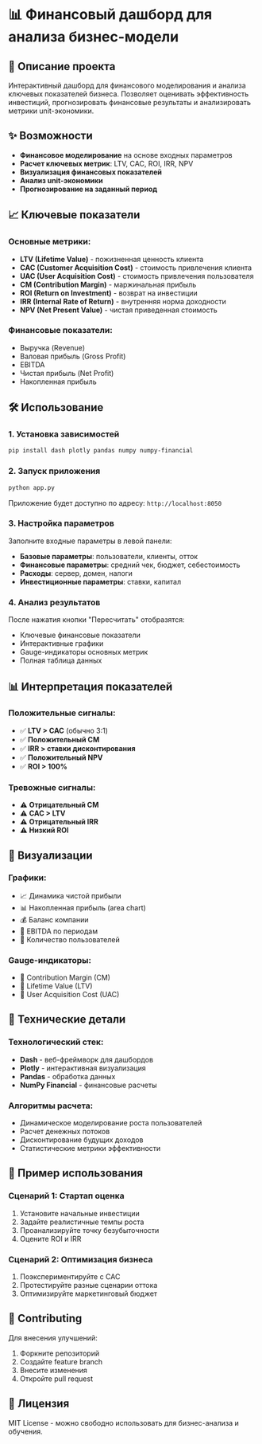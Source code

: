 # 📊 Финансовый дашборд для анализа бизнес-модели

## 🎯 Описание проекта

Интерактивный дашборд для финансового моделирования и анализа ключевых показателей бизнеса. Позволяет оценивать эффективность инвестиций, прогнозировать финансовые результаты и анализировать метрики unit-экономики.

## ✨ Возможности

- **Финансовое моделирование** на основе входных параметров
- **Расчет ключевых метрик**: LTV, CAC, ROI, IRR, NPV
- **Визуализация финансовых показателей**
- **Анализ unit-экономики**
- **Прогнозирование на заданный период**

## 📈 Ключевые показатели

### Основные метрики:
- **LTV (Lifetime Value)** - пожизненная ценность клиента
- **CAC (Customer Acquisition Cost)** - стоимость привлечения клиента
- **UAC (User Acquisition Cost)** - стоимость привлечения пользователя
- **CM (Contribution Margin)** - маржинальная прибыль
- **ROI (Return on Investment)** - возврат на инвестиции
- **IRR (Internal Rate of Return)** - внутренняя норма доходности
- **NPV (Net Present Value)** - чистая приведенная стоимость

### Финансовые показатели:
- Выручка (Revenue)
- Валовая прибыль (Gross Profit)
- EBITDA
- Чистая прибыль (Net Profit)
- Накопленная прибыль

## 🛠️ Использование

### 1. Установка зависимостей

```bash
pip install dash plotly pandas numpy numpy-financial
```

### 2. Запуск приложения

```bash
python app.py
```

Приложение будет доступно по адресу: `http://localhost:8050`

### 3. Настройка параметров

Заполните входные параметры в левой панели:

- **Базовые параметры**: пользователи, клиенты, отток
- **Финансовые параметры**: средний чек, бюджет, себестоимость
- **Расходы**: сервер, домен, налоги
- **Инвестиционные параметры**: ставки, капитал

### 4. Анализ результатов

После нажатия кнопки "Пересчитать" отобразятся:
- Ключевые финансовые показатели
- Интерактивные графики
- Gauge-индикаторы основных метрик
- Полная таблица данных

## 📊 Интерпретация показателей

### Положительные сигналы:
- ✅ **LTV > CAC** (обычно 3:1)
- ✅ **Положительный CM**
- ✅ **IRR > ставки дисконтирования**
- ✅ **Положительный NPV**
- ✅ **ROI > 100%**

### Тревожные сигналы:
- ⚠️ **Отрицательный CM**
- ⚠️ **CAC > LTV**
- ⚠️ **Отрицательный IRR**
- ⚠️ **Низкий ROI**

## 🎨 Визуализации

### Графики:
- 📈 Динамика чистой прибыли
- 📊 Накопленная прибыль (area chart)
- 💰 Баланс компании
- 🏢 EBITDA по периодам
- 🔢 Количество пользователей

### Gauge-индикаторы:
- 🎯 Contribution Margin (CM)
- 💎 Lifetime Value (LTV)
- 👥 User Acquisition Cost (UAC)

## 🔧 Технические детали

### Технологический стек:
- **Dash** - веб-фреймворк для дашбордов
- **Plotly** - интерактивная визуализация
- **Pandas** - обработка данных
- **NumPy Financial** - финансовые расчеты

### Алгоритмы расчета:
- Динамическое моделирование роста пользователей
- Расчет денежных потоков
- Дисконтирование будущих доходов
- Статистические метрики эффективности

## 📝 Пример использования

### Сценарий 1: Стартап оценка
1. Установите начальные инвестиции
2. Задайте реалистичные темпы роста
3. Проанализируйте точку безубыточности
4. Оцените ROI и IRR

### Сценарий 2: Оптимизация бизнеса
1. Поэкспериментируйте с CAC
2. Протестируйте разные сценарии оттока
3. Оптимизируйте маркетинговый бюджет

## 🤝 Contributing

Для внесения улучшений:
1. Форкните репозиторий
2. Создайте feature branch
3. Внесите изменения
4. Откройте pull request

## 📄 Лицензия

MIT License - можно свободно использовать для бизнес-анализа и обучения.
